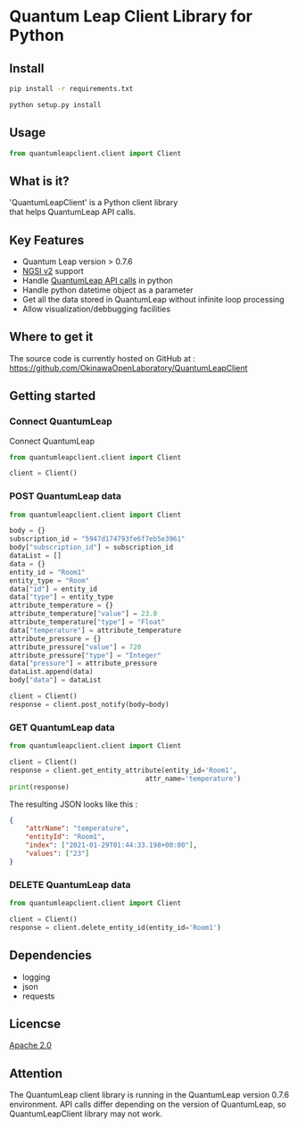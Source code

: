 # Quantum Leap Client Library for Python

## Install

```bash
pip install -r requirements.txt
```

```bash
python setup.py install
```

## Usage

```python
from quantumleapclient.client import Client
```

## What is it?
 'QuantumLeapClient' is a Python client library  
that helps QuantumLeap API calls.  
## Key Features

- Quantum Leap version > 0.7.6 
- [NGSI v2](https://fiware.github.io/specifications/ngsiv2/stable) support
- Handle [QuantumLeap API calls](https://app.swaggerhub.com/apis/smartsdk/ngsi-tsdb/0.7) in python
- Handle python datetime object as a parameter
- Get all the data stored in QuantumLeap without infinite loop processing
- Allow visualization/debbugging facilities

## Where to get it
The source code is currently hosted on GitHub at :
https://github.com/OkinawaOpenLaboratory/QuantumLeapClient

## Getting started
### Connect QuantumLeap

Connect QuantumLeap

```python
from quantumleapclient.client import Client

client = Client()
```

### POST QuantumLeap data

```python
from quantumleapclient.client import Client

body = {}
subscription_id = "5947d174793fe6f7eb5e3961"
body["subscription_id"] = subscription_id
dataList = []
data = {}
entity_id = "Room1"
entity_type = "Room"
data["id"] = entity_id
data["type"] = entity_type
attribute_temperature = {}
attribute_temperature["value"] = 23.0
attribute_temperature["type"] = "Float"
data["temperature"] = attribute_temperature
attribute_pressure = {}
attribute_pressure["value"] = 720
attribute_pressure["type"] = "Integer"
data["pressure"] = attribute_pressure
dataList.append(data)
body["data"] = dataList

client = Client()
response = client.post_notify(body=body)
```


### GET QuantumLeap data

```python
from quantumleapclient.client import Client

client = Client()
response = client.get_entity_attribute(entity_id='Room1',
                                  attr_name='temperature')
print(response)
```

The resulting JSON looks like this :

```json
{
    "attrName": "temperature",
    "entityId": "Room1",
    "index": ["2021-01-29T01:44:33.198+00:00"],
    "values": ["23"]
}
```

### DELETE QuantumLeap data

```python
from quantumleapclient.client import Client

client = Client()
response = client.delete_entity_id(entity_id='Room1')
```

## Dependencies
- logging
- json
- requests

## Licencse

[Apache 2.0](LICENSE)

## Attention

The QuantumLeap client library is running in the QuantumLeap version 0.7.6 environment.
API calls differ depending on the version of QuantumLeap, so QuantumLeapClient library may not work.
